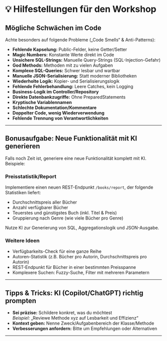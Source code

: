 
# 💡 Hilfestellungen für den Workshop

## Mögliche Schwächen im Code

Achte besonders auf folgende Probleme („Code Smells“ & Anti-Patterns):

- **Fehlende Kapselung:** Public-Felder, keine Getter/Setter
- **Magic Numbers:** Konstante Werte direkt im Code
- **Unsichere SQL-Strings:** Manuelle Query-Strings (SQL-Injection-Gefahr)
- **God Methods:** Methoden mit zu vielen Aufgaben
- **Komplexe SQL-Queries:** Schwer lesbar und wartbar
- **Manuelle JSON-Serialisierung:** Statt moderner Bibliotheken
- **Wiederholte Logik:** Kopier- und Serialisierungslogik
- **Fehlende Fehlerbehandlung:** Leere Catches, kein Logging
- **Business-Logik im Controller/Repository**
- **Direkte Datenbankzugriffe:** Ohne PreparedStatements
- **Kryptische Variablennamen**
- **Schlechte Dokumentation/Kommentare**
- **Doppelter Code, wenig Wiederverwendung**
- **Fehlende Trennung von Verantwortlichkeiten**

---

## Bonusaufgabe: Neue Funktionalität mit KI generieren

Falls noch Zeit ist, generiere eine neue Funktionalität komplett mit KI. Beispiele:

### Preisstatistik/Report

Implementiere einen neuen REST-Endpunkt `/books/report`, der folgende Statistiken liefert:
- Durchschnittspreis aller Bücher
- Anzahl verfügbarer Bücher
- Teuerstes und günstigstes Buch (inkl. Titel & Preis)
- Gruppierung nach Genre (wie viele Bücher pro Genre)

Nutze KI zur Generierung von SQL, Aggregationslogik und JSON-Ausgabe.

### Weitere Ideen

- Verfügbarkeits-Check für eine ganze Reihe
- Autoren-Statistik (z.B. Bücher pro Autorin, Durchschnittspreis pro Autorin)
- REST-Endpunkt für Bücher in einer bestimmten Preisspanne
- Komplexere Suchen: Fuzzy-Suche, Filter mit mehreren Parametern

---

## Tipps & Tricks: KI (Copilot/ChatGPT) richtig prompten

- **Sei präzise:** Schildere konkret, was du möchtest  
	*Beispiel:* „Reviewe Methode xyz auf Lesbarkeit und Effizienz“
- **Kontext geben:** Nenne Zweck/Aufgabenbereich der Klasse/Methode
- **Verbesserungen anfordern:** Bitte um Empfehlungen oder Alternativen  

---